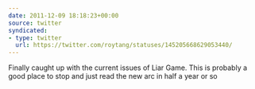 ```yaml
---
date: 2011-12-09 18:18:23+00:00
source: twitter
syndicated:
- type: twitter
  url: https://twitter.com/roytang/statuses/145205668629053440/
---
```


Finally caught up with the current issues of Liar Game. This is probably a good place to stop and just read the new arc in half a year or so